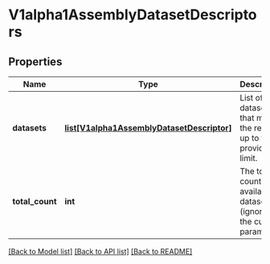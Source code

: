 # V1alpha1AssemblyDatasetDescriptors

## Properties
Name | Type | Description | Notes
------------ | ------------- | ------------- | -------------
**datasets** | [**list[V1alpha1AssemblyDatasetDescriptor]**](V1alpha1AssemblyDatasetDescriptor.md) | List of all datasets that match the request, up to the provided limit. | [optional] 
**total_count** | **int** | The total count of available datasets (ignoring the cutoff parameter). | [optional] 

[[Back to Model list]](../README.md#documentation-for-models) [[Back to API list]](../README.md#documentation-for-api-endpoints) [[Back to README]](../README.md)



